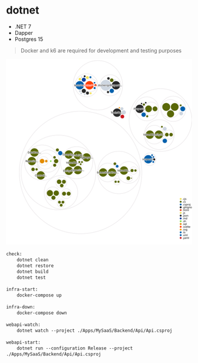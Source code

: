 # dotnet

- .NET 7
- Dapper
- Postgres 15

> Docker and k6 are required for development and testing purposes

![Visualization of the codebase](./Public/diagram.svg)

```make
check:
	dotnet clean
	dotnet restore
	dotnet build
	dotnet test

infra-start:
	docker-compose up

infra-down:
	docker-compose down

webapi-watch:
	dotnet watch --project ./Apps/MySaaS/Backend/Api/Api.csproj

webapi-start:
	dotnet run --configuration Release --project ./Apps/MySaaS/Backend/Api/Api.csproj
```